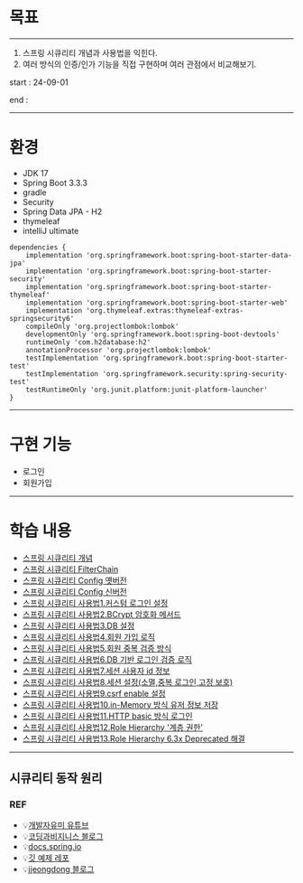# 목표

---
1. 스프링 시큐리티 개념과 사용법을 익힌다.
2. 여러 방식의 인증/인가 기능을 직접 구현하며 여러 관점에서 비교해보기.


start : 24-09-01 

end :

---

# 환경
- JDK 17
- Spring Boot 3.3.3
- gradle
- Security
- Spring Data JPA - H2
- thymeleaf
- intelliJ ultimate
```null
dependencies {
    implementation 'org.springframework.boot:spring-boot-starter-data-jpa'
    implementation 'org.springframework.boot:spring-boot-starter-security'
    implementation 'org.springframework.boot:spring-boot-starter-thymeleaf'
    implementation 'org.springframework.boot:spring-boot-starter-web'
    implementation 'org.thymeleaf.extras:thymeleaf-extras-springsecurity6'
    compileOnly 'org.projectlombok:lombok'
    developmentOnly 'org.springframework.boot:spring-boot-devtools'
    runtimeOnly 'com.h2database:h2'
    annotationProcessor 'org.projectlombok:lombok'
    testImplementation 'org.springframework.boot:spring-boot-starter-test'
    testImplementation 'org.springframework.security:spring-security-test'
    testRuntimeOnly 'org.junit.platform:junit-platform-launcher'
}
```

---
# 구현 기능
- 로그인
- 회원가입 

---
# 학습 내용
- [스프링 시큐리티 개념](info%2Fchp1_concept.md)
- [스프링 시큐리티 FilterChain](info%2Fchp2_SecurityFilterChain.md)
- [스프링 시큐리티 Config 옛버전](info%2Fchp3_manual1.md)
- [스프링 시큐리티 Config 신버전](info%2Fchp4_manual2.md)
- [스프링 시큐리티 사용법1.커스텀 로그인 설정](info%2Fchp4_manual2.md)
- [스프링 시큐리티 사용법2.BCrypt 암호화 메서드](info%2Fchp4_manual2.md)
- [스프링 시큐리티 사용법3.DB 설정](info%2Fchp4_manual2.md)
- [스프링 시큐리티 사용법4.회원 가입 로직](info%2Fchp4_manual2.md)
- [스프링 시큐리티 사용법5.회원 중복 검증 방식](info%2Fchp4_manual2.md)
- [스프링 시큐리티 사용법6.DB 기반 로그인 검증 로직](info%2Fchp4_manual2.md)
- [스프링 시큐리티 사용법7.세션 사용자 id 정보](info%2Fchp4_manual2.md)
- [스프링 시큐리티 사용법8.세션 설정(소멸,중복 로그인,고정 보호)](info%2Fchp4_manual2.md)
- [스프링 시큐리티 사용법9.csrf enable 설정](info%2Fchp4_manual2.md)
- [스프링 시큐리티 사용법10.in-Memory 방식 유저 정보 저장](info%2Fchp4_manual2.md)
- [스프링 시큐리티 사용법11.HTTP basic 방식 로그인](info%2Fchp4_manual2.md)
- [스프링 시큐리티 사용법12.Role Hierarchy '계층 권한'](info%2Fchp4_manual2.md)
- [스프링 시큐리티 사용법13.Role Hierarchy 6.3x Deprecated 해결](info%2Fchp4_manual2.md)
---

## 시큐리티 동작 원리



### REF
- 💡[개발자유미 유튜브](https://www.youtube.com/watch?v=y0PXQgrkb90&list=PLJkjrxxiBSFCKD9TRKDYn7IE96K2u3C3U&index=1)
- 💡[코딩과비지니스 블로그](https://coding-business.tistory.com/67)
- 💡[docs.spring.io](https://docs.spring.io/spring-security/reference/servlet/architecture.html#servlet-filterchainproxy)
- 💡[깃 예제 레포](https://github.com/jjeongdong/Springboot3_JPA_OAuth2_JWT_AWS)
- 💡[jjeongdong 블로그](https://velog.io/@jjeongdong/Spring-SpringBoot%EC%97%90-Spring-Security-%EC%A0%81%EC%9A%A9)